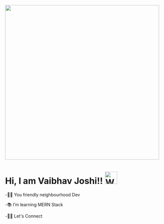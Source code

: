 <div style = "width: 500px;
height: 500px;"> <img src="https://preview.redd.it/i-drew-this-meme-from-scratch-for-a-month-as-tribute-to-v0-ge6c93zunxab1.png?width=1080&crop=smart&auto=webp&s=0f253cb75b81015d5502b98704101332d4d5a84c" style="width: 100%;
height: 100%;
object-fit: cover;" </div>
<h1>Hi, I am Vaibhav Joshi!! <img src="https://raw.githubusercontent.com/Tarikul-Islam-Anik/Animated-Fluent-Emojis/master/Emojis/Hand%20gestures/Waving%20Hand%20Medium-Light%20Skin%20Tone.png" alt="Waving Hand Medium-Light Skin Tone" width="40" height="40" style="max-width: 100%; height: auto; max-height: 40px;"></h1>
<p>-👨‍💻 You friendly neighbourhood Dev</p>
<p>-📚 I’m learning MERN Stack</p>
<p>-💪🏼 Let's Connect</p>
